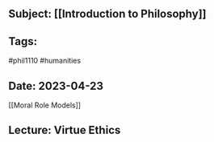 ## Subject: [[Introduction to Philosophy]]
## Tags:
#phil1110 #humanities 
## Date: 2023-04-23

[[Moral Role Models]]

## Lecture: Virtue Ethics

